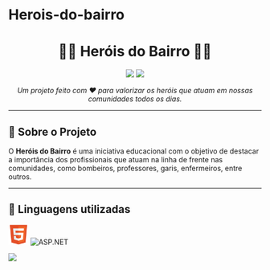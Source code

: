 # Herois-do-bairro
<h1 align="center">👨‍🚒 Heróis do Bairro 👩‍⚕️</h1>

<p align="center">
  <img src="https://img.shields.io/badge/Projeto-Educacional-blue" />
  <img src="https://img.shields.io/badge/Status-Em%20Desenvolvimento-yellow" />
</p>

<p align="center">
  <em>Um projeto feito com ❤️ para valorizar os heróis que atuam em nossas comunidades todos os dias.</em>
</p>

---

## 🧠 Sobre o Projeto

O **Heróis do Bairro** é uma iniciativa educacional com o objetivo de destacar a importância dos profissionais que atuam na linha de frente nas comunidades, como bombeiros, professores, garis, enfermeiros, entre outros.

---

## 📁 Linguagens utilizadas
<p align="left">
  <img src="https://raw.githubusercontent.com/devicons/devicon/master/icons/html5/html5-original.svg" alt="HTML5" width="40" height="40"/>
  <img src="https://cdn.jsdelivr.net/gh/devicons/devicon/icons/dot-net/dot-net-original.svg" alt="ASP.NET" width="40" height="40"/>
</p>
<img src="https://raw.githubusercontent.com/SEU-USUARIO/SEU-USUARIO/output/github-contribution-grid-snake.svg" />

